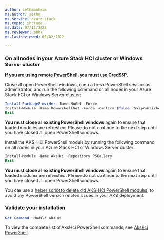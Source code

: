 ```yaml
---
author: sethmanheim
ms.author: sethm
ms.service: azure-stack
ms.topic: include
ms.date: 07/11/2022
ms.reviewer: abha
ms.lastreviewed: 05/02/2022

---
```


### On all nodes in your Azure Stack HCI cluster or Windows Server cluster

**If you are using remote PowerShell, you must use CredSSP.** 

Close all open PowerShell windows, open a fresh PowerShell session as administrator, and run the following command on all nodes in your Azure Stack HCI or Windows Server cluster:

```powershell  
Install-PackageProvider -Name NuGet -Force 
Install-Module -Name PowershellGet -Force -Confirm:$false -SkipPublisherCheck
Exit
```

**You must close all existing PowerShell windows** again to ensure that loaded modules are refreshed. Please do not continue to the next step until you have closed all open PowerShell windows.

Install the AKS-HCI PowerShell module by running the following command on all nodes in your Azure Stack HCI or Windows Server cluster:

```powershell
Install-Module -Name AksHci -Repository PSGallery
Exit
```
**You must close all existing PowerShell windows** again to ensure that loaded modules are refreshed. Please do not continue to the next step until you have closed all open PowerShell windows.

You can use a [helper script to delete old AKS-HCI PowerShell modules](https://github.com/Azure/aks-hci/issues/130), to avoid any PowerShell version related issues in your AKS deployment.

### Validate your installation

```powershell
Get-Command -Module AksHci
```
To view the complete list of AksHci PowerShell commands, see [AksHci PowerShell](../reference/ps/index.md).
